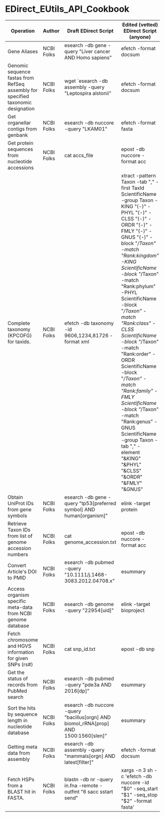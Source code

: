 # EDirect_EUtils_API_Cookbook

| Operation                                                                          | Author     | Draft EDirect Script                                                                                                                                                                                                                                                                                                                                                                                                                                                                                                                                                                                                                                                         | Edited (vetted) EDirect Script (anyone)                                                                                                                                                                                                                                                                                                               |   |
|------------------------------------------------------------------------------------|------------|------------------------------------------------------------------------------------------------------------------------------------------------------------------------------------------------------------------------------------------------------------------------------------------------------------------------------------------------------------------------------------------------------------------------------------------------------------------------------------------------------------------------------------------------------------------------------------------------------------------------------------------------------------------------------|-------------------------------------------------------------------------------------------------------------------------------------------------------------------------------------------------------------------------------------------------------------------------------------------------------------------------------------------------------|---|
| Gene Aliases                                                                       | NCBI Folks | esearch -db gene -query   "Liver cancer AND Homo sapiens" | efetch -format docsum | xtract   -pattern DocumentSummary -element Name OtherAliases OtherDesignations                                                                                                                                                                                                                                                                                                                                                                                                                                                                                                           |                                                                                                                                                                                                                                                                                                                                                       |   |
| Genomic sequence fastas   from RefSeq assembly for specified taxonomic designation | NCBI Folks | wget `esearch -db assembly   -query "Leptospira alstonii" | efetch -format docsum | xtract   -pattern FtpPath -sep "\n" -element FtpPath | grep GCF | awk   -F"/" '{print $0"/"$NF"_genomic.fna.gz"}'`                                                                                                                                                                                                                                                                                                                                                                                                                                                                       |                                                                                                                                                                                                                                                                                                                                                       |   |
| Get organellar contigs from   genbank                                              | NCBI Folks | esearch -db nuccore -query "LKAM01" | efetch   -format fasta                                                                                                                                                                                                                                                                                                                                                                                                                                                                                                                                                                                                                 |                                                                                                                                                                                                                                                                                                                                                       |   |
| Get   protein sequences from nucleotide accessions                                 | NCBI Folks | cat accs_file | epost -db   nuccore -format acc | elink -target protein | efetch -format fasta                                                                                                                                                                                                                                                                                                                                                                                                                                                                                                                                                                               |                                                                                                                                                                                                                                                                                                                                                       |   |
| Complete taxonomy (KPCOFG)   for taxids.                                           | NCBI Folks | efetch -db taxonomy -id 9606,1234,81726 -format xml |   xtract -pattern Taxon -tab "," -first TaxId ScientificName -group   Taxon -KING "(-)" -PHYL "(-)" -CLSS "(-)" -ORDR   "(-)" -FMLY "(-)" -GNUS "(-)" -block   "*/Taxon" -match "Rank:kingdom" -KING ScientificName   -block "*/Taxon" -match "Rank:phylum" -PHYL   ScientificName -block "*/Taxon" -match "Rank:class" -CLSS   ScientificName -block "*/Taxon" -match "Rank:order" -ORDR   ScientificName -block "*/Taxon" -match "Rank:family"   -FMLY ScientificName -block "*/Taxon" -match "Rank:genus"   -GNUS ScientificName -group Taxon -tab "," -element   "&KING" "&PHYL" "&CLSS"   "&ORDR" "&FMLY" "&GNUS" |                                                                                                                                                                                                                                                                                                                                                       |   |
| Obtain UniProt IDs from   gene symbols                                             | NCBI Folks | esearch -db gene -query "tp53[preferred symbol] AND   human[organism]" | elink -target protein | esummary | xtract -pattern   DocumentSummary -element Caption SourceDb | grep -E   '^[OPQ][0-9][A-Z0-9]{3}[0-9]|^[A-NR-Z][0-9]([A-Z][A-Z0-9]{2}[0-9]){1,2}'                                                                                                                                                                                                                                                                                                                                                                                                                 |                                                                                                                                                                                                                                                                                                                                                       |   |
| Retrieve   Taxon IDs from list of genome accession numbers                         | NCBI Folks | cat genome_accession.txt |   epost -db nuccore -format acc | esummary | xtract -pattern DocumentSummary   -element AccessionVersion TaxId                                                                                                                                                                                                                                                                                                                                                                                                                                                                                                                                    |                                                                                                                                                                                                                                                                                                                                                       |   |
| Convert Article's DOI to   PMID                                                    | NCBI Folks | esearch -db pubmed -query   "10.1111/j.1468-3083.2012.04708.x" | esummary | xtract -pattern   DocumentSummary -block ArticleId -sep "\t " -tab "\n"   -element IdType,Value | grep -E '^pubmed|doi'                                                                                                                                                                                                                                                                                                                                                                                                                                                                          |                                                                                                                                                                                                                                                                                                                                                       |   |
| Access organism specific   meta-data from NCBI genome database                     | NCBI Folks | esearch -db genome -query "22954[uid]" | elink   -target bioproject | efetch -format xml | xtract -pattern DocumentSummary   -element Salinity OxygenReq OptimumTemperature TemperatureRange Habitat                                                                                                                                                                                                                                                                                                                                                                                                                                                                         |                                                                                                                                                                                                                                                                                                                                                       |   |
| Fetch chromosome and   HGVS information for given SNPs (rs#)                       | NCBI Folks | cat snp_id.txt | epost -db snp |   esummary | xtract -pattern DocumentSummary -sep "\t " -tab   "\n" -element SNP_ID CHR CHRPOS_SORT DOCSUM | sed 's/^0*//' | grep   -Po '^\d+|^X|^Y|(HGVS=)[^|]*' | awk '{printf "%s\t", $0} NR%4==0{printf   "\n"}'                                                                                                                                                                                                                                                                                                                                                                                                                        | "exact" chromosome? This is the chromosome   label. Which is inexact unless you know the assembly. The SNP docsum doesn't   contain the top-level sequence (eg. NC_000001.11) or the assembly (neither   accession nor name). The only reference to the top-level sequence is within   relevant HGVS expressions, which are not appropriate to parse. |   |
| Get the status of records   from PubMed search                                     | NCBI Folks | esearch -db pubmed -query "pde3a AND 2016[dp]" |   esummary | xtract -pattern DocumentSummary -element Id RecordStatus                                                                                                                                                                                                                                                                                                                                                                                                                                                                                                                                                       |                                                                                                                                                                                                                                                                                                                                                       |   |
| Sort the hits by sequence   length in nucleotide database                          | NCBI Folks | esearch -db nuccore -query   "bacillus[orgn] AND biomol_rRNA[prop] AND 1500:1560[slen]" |   esummary | xtract -pattern DocumentSummary -element Slen Extra | sort -rnk 1                                                                                                                                                                                                                                                                                                                                                                                                                                                                                                     |                                                                                                                                                                                                                                                                                                                                                       |   |
| Getting meta data from   assembly                                                  | NCBI Folks | esearch -db assembly -query "mammals[orgn] AND   latest[filter]" |efetch -format docsum |xtract -pattern DocumentSummary   -element Organism,SpeciesName,BioSampleAccn,LastMajorReleaseAccession     -block Stat -if "@category" -equals chromosome_count -element Stat   |grep -Pv "\t0$"                                                                                                                                                                                                                                                                                                                                                                                   | prompted by a user question on getting # of chromosomes   for available genomes. CAVEATS: there are many assemblies, it is difficult to   tell them apart; they may have different fig based on sex; the last grep rids   of those has no info (in draft).                                                                                            |   |
| Fetch HSPs from a BLAST hit   in FASTA.                                            | NCBI Folks | blastn -db nr -query in.fna -remote -outfmt "6 sacc   sstart send" | xargs -n 3 sh -c 'efetch -db nuccore -id "$0"   -seq_start "$1" -seq_stop "$2" -format fasta'                                                                                                                                                                                                                                                                                                                                                                                                                                                                                                           |                                                                                                                                                                                                                                                                                                                                                       |   |

